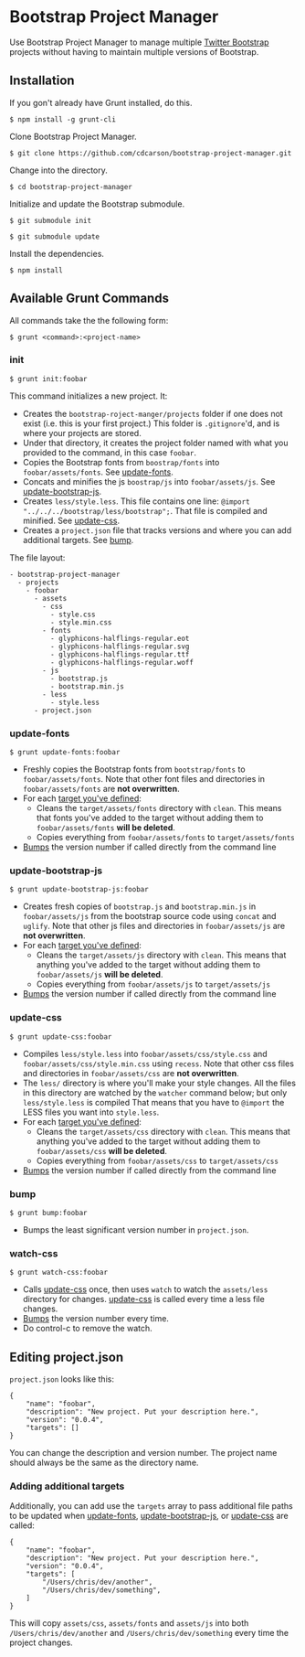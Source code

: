 # Bootstrap Project Manager

Use Bootstrap Project Manager to manage multiple [Twitter Bootstrap](https://github.com/twbs/bootstrap) projects without having to maintain multiple versions of Bootstrap.

## Installation

If you gon't already have Grunt installed, do this. 

```
$ npm install -g grunt-cli
```

Clone Bootstrap Project Manager.

```
$ git clone https://github.com/cdcarson/bootstrap-project-manager.git
``` 

Change into the directory.

```
$ cd bootstrap-project-manager
```

Initialize and update the Bootstrap submodule.

```
$ git submodule init
```

```
$ git submodule update
```

Install the dependencies.

```
$ npm install
```

## Available Grunt Commands

All commands take the the following form:

```
$ grunt <command>:<project-name>
```

### init

```
$ grunt init:foobar
```

This command initializes a new project. It:

 - Creates the `bootstrap-roject-manger/projects` folder if one does not exist (i.e. this is your first project.) This folder is `.gitignore`'d, and is where your projects are stored. 
 - Under that directory, it creates the project folder named with what you provided to the command, in this case `foobar`.
 - Copies the Bootstrap fonts from `boostrap/fonts` into `foobar/assets/fonts`. See [update-fonts](#update-fonts).
 - Concats and minifies the js `boostrap/js` into `foobar/assets/js`. See [update-bootstrap-js](#update-bootstrap-js).
 - Creates `less/style.less`. This file contains one line: `@import "../../../bootstrap/less/bootstrap";`. That file is compiled and minified. See [update-css](#update-css).
 - Creates a `project.json` file that tracks versions and where you can add additional targets. See [bump](#bump).


The file layout:

```
- bootstrap-project-manager
  - projects
    - foobar
      - assets
        - css
          - style.css
          - style.min.css
        - fonts
          - glyphicons-halflings-regular.eot	
          - glyphicons-halflings-regular.svg
          - glyphicons-halflings-regular.ttf
          - glyphicons-halflings-regular.woff
        - js
          - bootstrap.js
          - bootstrap.min.js
        - less
          - style.less
      - project.json
```


### update-fonts

```
$ grunt update-fonts:foobar
```

 - Freshly copies the Bootstrap fonts from `bootstrap/fonts` to `foobar/assets/fonts`. Note that other font files and directories in `foobar/assets/fonts` are **not overwritten**.
 - For each [target you've defined](#adding-additional-targets):
   - Cleans the `target/assets/fonts` directory with `clean`. This means that fonts you've added to the target without adding them to `foobar/assets/fonts` **will be deleted**.
   - Copies everything from `foobar/assets/fonts` to `target/assets/fonts`
- [Bumps](#bump) the version number if called directly from the command line
   
### update-bootstrap-js

```
$ grunt update-bootstrap-js:foobar
```
 - Creates fresh copies of `bootstrap.js` and `bootstrap.min.js` in `foobar/assets/js` from the bootstrap source code using `concat` and `uglify`. Note that other js files and directories in `foobar/assets/js` are **not overwritten**.
 - For each [target you've defined](#adding-additional-targets):
    - Cleans the `target/assets/js` directory with `clean`. This means that anything you've added to the target without adding them to `foobar/assets/js` **will be deleted**.
   - Copies everything from `foobar/assets/js` to `target/assets/js`
- [Bumps](#bump) the version number if called directly from the command line

### update-css

```
$ grunt update-css:foobar
```

 - Compiles `less/style.less` into `foobar/assets/css/style.css` and `foobar/assets/css/style.min.css` using `recess`. Note that other css files and directories in `foobar/assets/css` are **not overwritten**.
- The `less/` directory is where you'll make your style changes.  All the files in this directory are watched by the `watcher` command below; but only `less/style.less` is compiled  That means that you have to `@import` the LESS files you want into `style.less`.
- For each [target you've defined](#adding-additional-targets):
    - Cleans the `target/assets/css` directory with `clean`. This means that anything you've added to the target without adding them to `foobar/assets/css` **will be deleted**.
   - Copies everything from `foobar/assets/css` to `target/assets/css`
- [Bumps](#bump) the version number if called directly from the command line

### bump

```
$ grunt bump:foobar
```
 - Bumps the least significant version number in `project.json`.

### watch-css

```
$ grunt watch-css:foobar
```
 - Calls [update-css](#update-css) once, then uses `watch` to watch the `assets/less` directory for changes. [update-css](#update-css) is called every time a less file changes.
 - [Bumps](#bump) the version number  every time.
 - Do control-c to remove the watch. 
 
## Editing project.json

`project.json` looks like this:

```
{
	"name": "foobar",
	"description": "New project. Put your description here.",
	"version": "0.0.4",
	"targets": []
}
```
You can change the description and version number.  The project name should always be the same as the directory name.

### Adding additional targets

Additionally, you can add use the `targets` array to pass additional file paths to be updated when [update-fonts](#update-fonts), [update-bootstrap-js](#update-bootstrap-js), or [update-css](#update-css) are called:

```
{
	"name": "foobar",
	"description": "New project. Put your description here.",
	"version": "0.0.4",
	"targets": [
	    "/Users/chris/dev/another",
	    "/Users/chris/dev/something",
	]
}
```

This will copy `assets/css`, `assets/fonts` and `assets/js` into both `/Users/chris/dev/another` and `/Users/chris/dev/something` every time the project changes.









